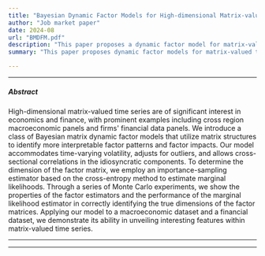 ```yaml
---
title: "Bayesian Dynamic Factor Models for High-dimensional Matrix-valued Time Series"
author: "Job market paper"
date: 2024-08
url: "BMDFM.pdf"
description: "This paper proposes a dynamic factor model for matrix-valued time series."
summary: "This paper proposes dynamic factor models for matrix-valued time series useful for empirical macroeconomics and financial economics."

---
```


---

##### Abstract

High-dimensional matrix-valued time series are of significant interest in economics and finance, with prominent examples including cross region macroeconomic panels and firms' financial data panels. We introduce a class of Bayesian matrix dynamic factor models that utilize matrix structures to identify more interpretable factor patterns and factor impacts. Our model accommodates time-varying volatility, adjusts for outliers, and allows cross-sectional correlations in the idiosyncratic components. To determine the dimension of the factor matrix, we employ an importance-sampling estimator based on the cross-entropy method to estimate marginal likelihoods. Through a series of Monte Carlo experiments, we show the properties of the factor estimators and the performance of the marginal likelihood estimator in correctly identifying the true dimensions of the factor matrices. Applying our model to a macroeconomic dataset and a financial dataset, we demonstrate its ability in unveiling interesting features within matrix-valued time series.

---

---
